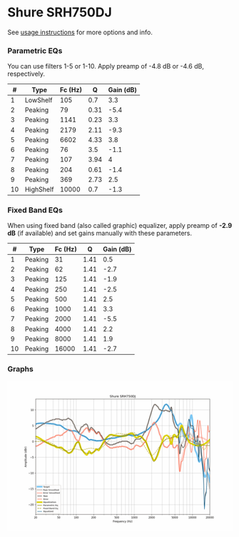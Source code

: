 # Shure SRH750DJ
See [usage instructions](https://github.com/jaakkopasanen/AutoEq#usage) for more options and info.

### Parametric EQs
You can use filters 1-5 or 1-10. Apply preamp of -4.8 dB or -4.6 dB, respectively.

|   # | Type      |   Fc (Hz) |    Q |   Gain (dB) |
|-----|-----------|-----------|------|-------------|
|   1 | LowShelf  |       105 | 0.7  |         3.3 |
|   2 | Peaking   |        79 | 0.31 |        -5.4 |
|   3 | Peaking   |      1141 | 0.23 |         3.3 |
|   4 | Peaking   |      2179 | 2.11 |        -9.3 |
|   5 | Peaking   |      6602 | 4.33 |         3.8 |
|   6 | Peaking   |        76 | 3.5  |        -1.1 |
|   7 | Peaking   |       107 | 3.94 |         4   |
|   8 | Peaking   |       204 | 0.61 |        -1.4 |
|   9 | Peaking   |       369 | 2.73 |         2.5 |
|  10 | HighShelf |     10000 | 0.7  |        -1.3 |

### Fixed Band EQs
When using fixed band (also called graphic) equalizer, apply preamp of **-2.9 dB** (if available) and set gains manually with these parameters.

|   # | Type    |   Fc (Hz) |    Q |   Gain (dB) |
|-----|---------|-----------|------|-------------|
|   1 | Peaking |        31 | 1.41 |         0.5 |
|   2 | Peaking |        62 | 1.41 |        -2.7 |
|   3 | Peaking |       125 | 1.41 |        -1.9 |
|   4 | Peaking |       250 | 1.41 |        -2.5 |
|   5 | Peaking |       500 | 1.41 |         2.5 |
|   6 | Peaking |      1000 | 1.41 |         3.3 |
|   7 | Peaking |      2000 | 1.41 |        -5.5 |
|   8 | Peaking |      4000 | 1.41 |         2.2 |
|   9 | Peaking |      8000 | 1.41 |         1.9 |
|  10 | Peaking |     16000 | 1.41 |        -2.7 |

### Graphs
![](./Shure%20SRH750DJ.png)
